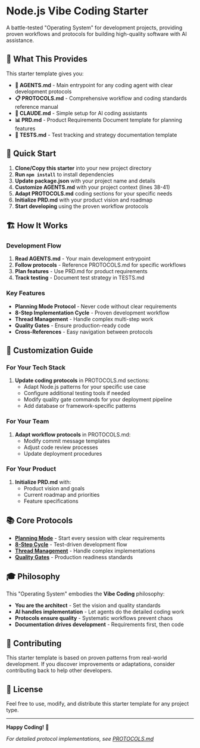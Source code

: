 # Node.js Vibe Coding Starter

A battle-tested "Operating System" for development projects, providing proven workflows and protocols for building high-quality software with AI assistance.

## 🎯 What This Provides

This starter template gives you:

- **🧠 AGENTS.md** - Main entrypoint for any coding agent with clear development protocols
- **📋 PROTOCOLS.md** - Comprehensive workflow and coding standards reference manual
- **🚀 CLAUDE.md** - Simple setup for AI coding assistants
- **📊 PRD.md** - Product Requirements Document template for planning features
- **🧪 TESTS.md** - Test tracking and strategy documentation template

## 🚀 Quick Start

1. **Clone/Copy this starter** into your new project directory
2. **Run `npm install`** to install dependencies
3. **Update package.json** with your project name and details
4. **Customize AGENTS.md** with your project context (lines 38-41)
5. **Adapt PROTOCOLS.md** coding sections for your specific needs
6. **Initialize PRD.md** with your product vision and roadmap
7. **Start developing** using the proven workflow protocols

## 🏗️ How It Works

### Development Flow

1. **Read AGENTS.md** - Your main development entrypoint
2. **Follow protocols** - Reference PROTOCOLS.md for specific workflows
3. **Plan features** - Use PRD.md for product requirements
4. **Track testing** - Document test strategy in TESTS.md

### Key Features

- **Planning Mode Protocol** - Never code without clear requirements
- **8-Step Implementation Cycle** - Proven development workflow
- **Thread Management** - Handle complex multi-step work
- **Quality Gates** - Ensure production-ready code
- **Cross-References** - Easy navigation between protocols

## 🔧 Customization Guide

### For Your Tech Stack

1. **Update coding protocols** in PROTOCOLS.md sections:
   - Adapt Node.js patterns for your specific use case
   - Configure additional testing tools if needed
   - Modify quality gate commands for your deployment pipeline
   - Add database or framework-specific patterns

### For Your Team

1. **Adapt workflow protocols** in PROTOCOLS.md:
   - Modify commit message templates
   - Adjust code review processes
   - Update deployment procedures

### For Your Product

1. **Initialize PRD.md** with:
   - Product vision and goals
   - Current roadmap and priorities
   - Feature specifications

## 📚 Core Protocols

- **[Planning Mode](PROTOCOLS.md#planning-mode-protocol)** - Start every session with clear requirements
- **[8-Step Cycle](PROTOCOLS.md#8-step-implementation-cycle)** - Test-driven development flow
- **[Thread Management](PROTOCOLS.md#thread-management-protocol)** - Handle complex implementations
- **[Quality Gates](PROTOCOLS.md#quality-gates)** - Production readiness standards

## 🎓 Philosophy

This "Operating System" embodies the **Vibe Coding** philosophy:

- **You are the architect** - Set the vision and quality standards
- **AI handles implementation** - Let agents do the detailed coding work
- **Protocols ensure quality** - Systematic workflows prevent chaos
- **Documentation drives development** - Requirements first, then code

## 🤝 Contributing

This starter template is based on proven patterns from real-world development. If you discover improvements or adaptations, consider contributing back to help other developers.

## 📄 License

Feel free to use, modify, and distribute this starter template for any project type.

---

**Happy Coding!** 🎉

_For detailed protocol implementations, see [PROTOCOLS.md](PROTOCOLS.md)_
